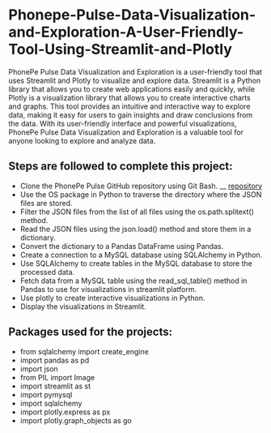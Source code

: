 # Phonepe-Pulse-Data-Visualization-and-Exploration-A-User-Friendly-Tool-Using-Streamlit-and-Plotly
   PhonePe Pulse Data Visualization and Exploration is a user-friendly tool that uses Streamlit and Plotly to visualize and explore data. Streamlit is a Python library that allows you to create web applications easily and quickly, while Plotly is a visualization library that allows you to create interactive charts and graphs. This tool provides an intuitive and interactive way to explore data, making it easy for users to gain insights and draw conclusions from the data. With its user-friendly interface and powerful visualizations, PhonePe Pulse Data Visualization and Exploration is a valuable tool for anyone looking to explore and analyze data.

## Steps are followed to complete this project:
   + Clone the PhonePe Pulse GitHub repository using Git Bash. __ [repository](https://github.com/PhonePe/pulse#readme)
   + Use the OS package in Python to traverse the directory where the JSON files are stored.
   + Filter the JSON files from the list of all files using the os.path.splitext() method.
   + Read the JSON files using the json.load() method and store them in a dictionary.
   + Convert the dictionary to a Pandas DataFrame using Pandas.
   + Create a connection to a MySQL database using SQLAlchemy in Python.
   + Use SQLAlchemy to create tables in the MySQL database to store the processed data.
   + Fetch data from a MySQL table using the read_sql_table() method in Pandas to use for visualizations in streamlit platform.
   + Use plotly to create interactive visualizations in Python.
   + Display the visualizations in Streamlit.

## Packages used for the projects:
   + from sqlalchemy import create_engine
   + import pandas as pd
   + import json
   + from PIL import Image
   + import streamlit as st
   + import pymysql
   + import sqlalchemy
   + import plotly.express as px
   + import plotly.graph_objects as go
